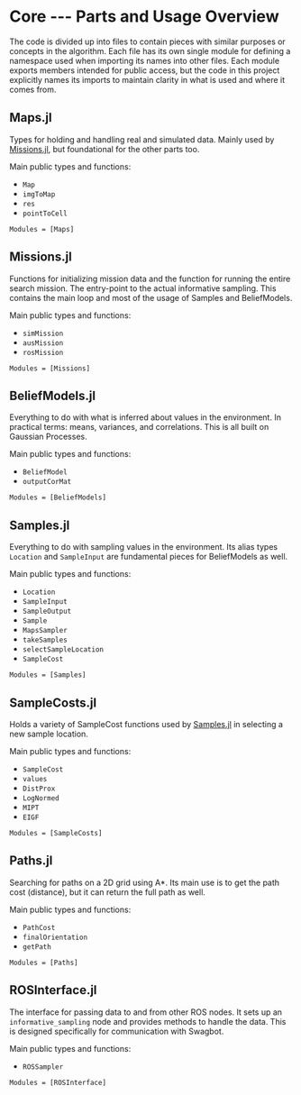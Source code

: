 # Core --- Parts and Usage Overview

The code is divided up into files to contain pieces with similar purposes or concepts in the algorithm. Each file has its own single module for defining a namespace used when importing its names into other files. Each module exports members intended for public access, but the code in this project explicitly names its imports to maintain clarity in what is used and where it comes from.

## Maps.jl

Types for holding and handling real and simulated data. Mainly used by [Missions.jl](@ref), but foundational for the other parts too.

Main public types and functions:
- `Map`
- `imgToMap`
- `res`
- `pointToCell`

```@autodocs
Modules = [Maps]
```

## Missions.jl

Functions for initializing mission data and the function for running the entire search mission. The entry-point to the actual informative sampling. This contains the main loop and most of the usage of Samples and BeliefModels.

Main public types and functions:
- `simMission`
- `ausMission`
- `rosMission`

```@autodocs
Modules = [Missions]
```

## BeliefModels.jl

Everything to do with what is inferred about values in the environment. In practical terms: means, variances, and correlations. This is all built on Gaussian Processes.

Main public types and functions:
- `BeliefModel`
- `outputCorMat`

```@autodocs
Modules = [BeliefModels]
```

## Samples.jl

Everything to do with sampling values in the environment. Its alias types `Location` and `SampleInput` are fundamental pieces for BeliefModels as well.

Main public types and functions:
- `Location`
- `SampleInput`
- `SampleOutput`
- `Sample`
- `MapsSampler`
- `takeSamples`
- `selectSampleLocation`
- `SampleCost`

```@autodocs
Modules = [Samples]
```

## SampleCosts.jl

Holds a variety of SampleCost functions used by [Samples.jl](@ref) in selecting a new sample location.

Main public types and functions:
- `SampleCost`
- `values`
- `DistProx`
- `LogNormed`
- `MIPT`
- `EIGF`

```@autodocs
Modules = [SampleCosts]
```

## Paths.jl

Searching for paths on a 2D grid using A*. Its main use is to get the path cost (distance), but it can return the full path as well.

Main public types and functions:
- `PathCost`
- `finalOrientation`
- `getPath`

```@autodocs
Modules = [Paths]
```

## ROSInterface.jl

The interface for passing data to and from other ROS nodes. It sets up an `informative_sampling` node and provides methods to handle the data. This is designed specifically for communication with Swagbot.

Main public types and functions:
- `ROSSampler`

```@autodocs
Modules = [ROSInterface]
```
